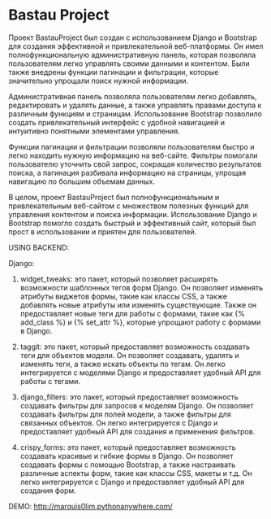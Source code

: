 # Bastau Project

Проект BastauProject был создан с использованием Django и Bootstrap для создания эффективной и привлекательной веб-платформы. Он имел полнофункциональную административную панель, которая позволяла пользователям легко управлять своими данными и контентом. Были также внедрены функции пагинации и фильтрации, которые значительно упрощали поиск нужной информации.

Административная панель позволяла пользователям легко добавлять, редактировать и удалять данные, а также управлять правами доступа к различным функциям и страницам. Использование Bootstrap позволило создать привлекательный интерфейс с удобной навигацией и интуитивно понятными элементами управления.

Функции пагинации и фильтрации позволяли пользователям быстро и легко находить нужную информацию на веб-сайте. Фильтры помогали пользователю уточнить свой запрос, сокращая количество результатов поиска, а пагинация разбивала информацию на страницы, упрощая навигацию по большим объемам данных.

В целом, проект BastauProject был полнофункциональным и привлекательным веб-сайтом с множеством полезных функций для управления контентом и поиска информации. Использование Django и Bootstrap помогло создать быстрый и эффективный сайт, который был прост в использовании и приятен для пользователей.

USING BACKEND:

Django:

1) widget_tweaks: это пакет, который позволяет расширять возможности шаблонных тегов форм Django. Он позволяет изменять атрибуты виджетов формы, такие как классы CSS, а также добавлять новые атрибуты или изменять существующие. Также он предоставляет новые теги для работы с формами, такие как {% add_class %} и {% set_attr %}, которые упрощают работу с формами в Django.

2) taggit: это пакет, который предоставляет возможность создавать теги для объектов модели. Он позволяет создавать, удалять и изменять теги, а также искать объекты по тегам. Он легко интегрируется с моделями Django и предоставляет удобный API для работы с тегами.

3) django_filters: это пакет, который предоставляет возможность создавать фильтры для запросов к моделям Django. Он позволяет создавать фильтры для полей модели, а также фильтры для связанных объектов. Он легко интегрируется с Django и предоставляет удобный API для создания и применения фильтров.

4) crispy_forms: это пакет, который предоставляет возможность создавать красивые и гибкие формы в Django. Он позволяет создавать формы с помощью Bootstrap, а также настраивать различные аспекты форм, такие как классы CSS, макеты и т.д. Он легко интегрируется с Django и предоставляет удобный API для создания форм.

DEMO: http://marquis0lim.pythonanywhere.com/
